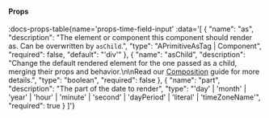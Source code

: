 <!-- This file was automatic generated. Do not edit it manually -->

#### Props
:docs-props-table{name='props-time-field-input' :data='[
  {
    "name": "as",
    "description": "The element or component this component should render as. Can be overwritten by `asChild`.",
    "type": "APrimitiveAsTag | Component",
    "required": false,
    "default": "\'div\'"
  },
  {
    "name": "asChild",
    "description": "Change the default rendered element for the one passed as a child, merging their props and behavior.\\n\\nRead our [Composition](https://akar.vinicunca.dev/core/guides/composition) guide for more details.",
    "type": "boolean",
    "required": false
  },
  {
    "name": "part",
    "description": "The part of the date to render",
    "type": "\'day\' | \'month\' | \'year\' | \'hour\' | \'minute\' | \'second\' | \'dayPeriod\' | \'literal\' | \'timeZoneName\'",
    "required": true
  }
]'} 
